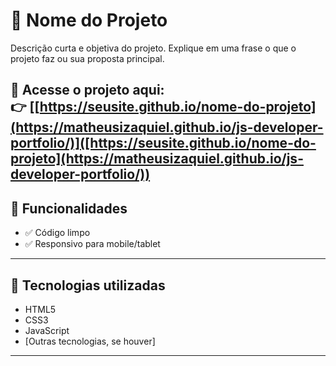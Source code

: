 # 📁 Nome do Projeto

Descrição curta e objetiva do projeto. Explique em uma frase o que o projeto faz ou sua proposta principal.

🔗 **Acesse o projeto aqui**:  
👉 [[https://seusite.github.io/nome-do-projeto](https://matheusizaquiel.github.io/js-developer-portfolio/)]([https://seusite.github.io/nome-do-projeto](https://matheusizaquiel.github.io/js-developer-portfolio/))
---
## 📌 Funcionalidades

- ✅ Código limpo
- ✅ Responsivo para mobile/tablet

---

## 🚀 Tecnologias utilizadas

- HTML5
- CSS3
- JavaScript
- [Outras tecnologias, se houver]

---


